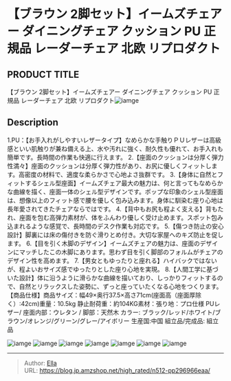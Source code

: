 # 【ブラウン 2脚セット】イームズチェアー ダイニングチェア クッション PU 正規品 レーダーチェア 北欧 リプロダクト


## PRODUCT TITLE 

【ブラウン 2脚セット】イームズチェアー ダイニングチェア クッション PU 正規品 レーダーチェア 北欧 リプロダクト![iamge](https://b2bfiles1.gigab2b.cn/image/wkseller/301/PP187235/20191113_c6c743b791f7d067a2ba5a09efabe774.jpg)

## Description

1.PU：【お手入れがしやすいレザータイプ】なめらかな手触りＰＵレザーは高級感といい肌触りが兼ね備える上、水や汚れに強く、耐久性も優れて、お手入れも簡単です。長時間の作業も快適に行えます。
2.【座面のクッションは分厚く弾力性満々】座面のクッションは分厚く弾力性があり、お尻に優しくフィットします。高密度の材料で、適度な柔らかさで心地よさ抜群です。
3.【身体に自然とフィットするシェル型座面】イームズチェア最大の魅力は、何と言ってもなめらかな曲線を描く、座面一体のシェル型デザインです。ポップな印象のシェル型座面は、想像以上のフィット感で腰を優しく包み込みます。身体に馴染む座り心地は長年愛されてきたチェアならではです。
4.【背中もお尻も程よく支える】背もたれ、座面を包む高弾力素材が、体をふんわり優しく受け止めます。スポット包み込まれるような感覚で、長時間のデスク作業も対応です。
5.【傷つき防止の安心設計】脚裏には床の傷付きを防ぐ滑りとめ付き。大切な家屋へのキズ防止を促します。
6.【目を引く木脚のデザイン】イームズチェアの魅力は、座面のデザインにマッチしたこの木脚にあります。思わず目を引く脚部のフォルムがチェアのデザイン性を高めます。
7.【男女ともゆったりと座れる】ハイバックではないが、程よいおサイズ感でゆったりとした座り心地を実現。
8.【人間工学に基づいた設計】体に沿うように滑らかな曲線を描いており、しっかりフィットするので、自然とリラックスした姿勢に、ずっと座っていたくなる心地をつくります。
【商品仕様】商品サイズ：幅49×奥行37.5×高さ71cm(座面高（座面厚除く）:42cm)重量：10.5kg 静止耐荷重：約104KG素材：張り地：プロ仕様 PUレザー/ 座面内部：ウレタン / 脚部：天然木 カラー: ブラック/レッド/ホワイト/ブラウン/オレンジ/グリーン/グレー/アイボリー 生産国:中国 組立品/完成品: 組立品

![iamge](https://b2bfiles1.gigab2b.cn/image/wkseller/301/PP187235/20191107_5dc7d9051f362362db359342c8d4987d.jpg)
![iamge](https://b2bfiles1.gigab2b.cn/image/wkseller/301/PP187235/20200825_0abb339442b12fe36380e88c5280af52.jpg)
![iamge](https://b2bfiles1.gigab2b.cn/image/wkseller/301/PP187235/20191107_74afdba679ac5f91b955557066ab472e.jpg)
![iamge](https://b2bfiles1.gigab2b.cn/image/wkseller/301/PP187235/20191107_afe79ce82fe1a2358aa0b900c40811c5.jpg)
![iamge](https://b2bfiles1.gigab2b.cn/image/wkseller/301/PP187235/20191107_dd56f2d50df82eddc1df41a8181fbc23.jpg)
![iamge](https://b2bfiles1.gigab2b.cn/image/wkseller/301/PP187235/20191107_fad7365e626d81c48e8c08e201c331bb.jpg)
![iamge](https://b2bfiles1.gigab2b.cn/image/wkseller/301/PP187235/20191107_fb9c3e0138cc852dfe35873a66c12e86.jpg)


---

> Author: [Ella](https://blog.jp.amzshop.net/)  
> URL: https://blog.jp.amzshop.net/high_rated/n512-pp296966eaa/  

